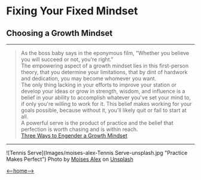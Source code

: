 # Fixing Your Fixed Mindset

## Choosing a Growth Mindset

---
> As the boss baby says in the eponymous film, "Whether you believe you will succeed or not, you're right."  
> The empowering aspect of a growth mindset lies in this first-person theory, that you determine your limitations, that by dint of hardwork and dedication, you may become whomever you want.  
> The only thing lacking in your efforts to improve your station or develop your ideas or grow in strength, wisdom, and influence is a belief in your ability to accomplish whatever you've set your mind to, if only you're willing to work for it.
> This belief makes working for your goals possible, because without it, you'll likely quit or fail to start at all.  
> A powerful serve is the product of practice and the belief that perfection is worth chasing and is within reach.  
> [Three Ways to Engender a Growth Mindset](GROWTH.md)

---
![Tennis Serve](Images/moises-alex-Tennis Serve-unsplash.jpg "Practice Makes Perfect")
<span>Photo by <a href="https://unsplash.com/@arnok?utm_source=unsplash&amp;utm_medium=referral&amp;utm_content=creditCopyText">Moises Alex</a> on <a href="https://unsplash.com/@arnok?utm_source=unsplash&amp;utm_medium=referral&amp;utm_content=creditCopyText">Unsplash</a></span>

[<--home-->](README.md)
